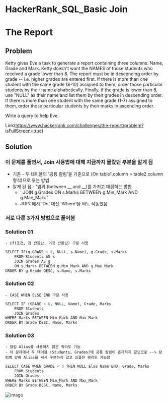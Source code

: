 # HackerRank_SQL_Basic Join

# The Report

## Problem
Ketty gives Eve a task to generate a report containing three columns: Name, Grade and Mark. Ketty doesn't want the NAMES of those students who received a grade lower than 8. The report must be in descending order by grade -- i.e. higher grades are entered first. If there is more than one student with the same grade (8-10) assigned to them, order those particular students by their name alphabetically. Finally, if the grade is lower than 8, use "NULL" as their name and list them by their grades in descending order. If there is more than one student with the same grade (1-7) assigned to them, order those particular students by their marks in ascending order.

Write a query to help Eve.

Link(https://www.hackerrank.com/challenges/the-report/problem?isFullScreen=true)

## Solution

### 이 문제를 풀면서, Join 사용법에 대해 지금까지 몰랐던 부분을 알게 됨
* 기존 - 두 테이블의 '공통 칼럼'을 기준으로 (On table1.column = table2.column 형식)으로 묶는 방법
* 알게 된 점 - '범위'(between __ and __)를 가지고 매핑하는 방법
    - ' JOIN g.Grades ON s.Marks BETWEEN g.Min_Mark AND g.Max_Mark ' 
    - JOIN 에서 'On' 대신 'Where'을 써도 작동했음

### 서로 다른 3가지 방법으로 풀어봄

### Solution 01
    - if(조건, 참 반환값, 거짓 반환값) 구문 사용


```python
SELECT IF(g.GRADE < 8, NULL, s.Name), g.Grade, s.Marks
    FROM Students AS s
    JOIN Grades AS g
    ON s.Marks BETWEEN g.Min_Mark AND g.Max_Mark 
ORDER BY g.Grade DESC, s.Name, s.Marks
```

### Solution 02
    - CASE WHEN ELSE END 구문 사용


```python
SELECT IF (GRADE < 8, NULL, Name), Grade, Marks
    FROM Students
    JOIN Grades
WHERE Marks BETWEEN Min_Mark AND Max_Mark 
ORDER BY Grade DESC, Name, Marks
```

### Solution 03
    - 칼럼 Alias를 사용하지 않은 쿼리도 가능
    - 이 문제에서 두 테이블 (Students, Grades)에 공통 칼럼이 존재하지 않으므로 --> 칼럼명 앞에 Alias를 써서 구분하지 않고 심플한 쿼리도 가능함


```python
SELECT CASE WHEN GRADE < 8 THEN NULL Else Name END, Grade, Marks
    FROM Students
    JOIN Grades
WHERE Marks BETWEEN Min_Mark AND Max_Mark 
ORDER BY Grade DESC, Name, Marks
```

![image](https://user-images.githubusercontent.com/99947811/166919296-8e5d2579-55ec-4c77-bc50-613535ecb096.png)
